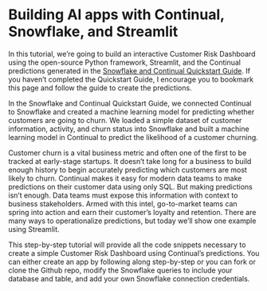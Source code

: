 # Building AI apps with Continual, Snowflake, and Streamlit
In this tutorial, we’re going to build an interactive Customer Risk Dashboard using the open-source Python framework, Streamlit, and the Continual predictions generated in the [Snowflake and Continual Quickstart Guide](https://continual.ai/post/snowflake-and-continual-quickstart-guide). If you haven’t completed the Quickstart Guide, I encourage you to bookmark this page and follow the guide to create the predictions. 

In the Snowflake and Continual Quickstart Guide, we connected Continual to Snowflake and created a machine learning model for predicting whether customers are going to churn. We loaded a simple dataset of customer information, activity, and churn status into Snowflake and built a machine learning model in Continual to predict the likelihood of a customer churning. 

Customer churn is a vital business metric and often one of the first to be tracked at early-stage startups. It doesn’t take long for a business to build enough history to begin accurately predicting which customers are most likely to churn. Continual makes it easy for modern data teams to make predictions on their customer data using only SQL. But making predictions isn’t enough. Data teams must expose this information with context to business stakeholders. Armed with this intel, go-to-market teams can spring into action and earn their customer’s loyalty and retention. There are many ways to operationalize predictions, but today we’ll show one example using Streamlit. 

This step-by-step tutorial will provide all the code snippets necessary to create a simple Customer Risk Dashboard using Continual’s predictions. You can either create an app by following along step-by-step or you can fork or clone the Github repo, modify the Snowflake queries to include your database and table, and add your own Snowflake connection credentials. 